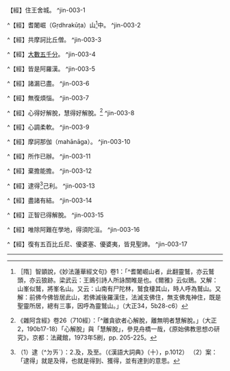 【經】住王舍城。 ^jin-003-1

^【經】耆闍崛（Gṛdhrakūṭa）山[^14]中。 ^jin-003-2

^【經】共摩訶比丘僧。 ^jin-003-3

^【經】[大數五千分](file://C:UsersAdministratorAppDataLocalMicrosoftDocuments%20and%20SettingsAdministratorLocal%20SettingsTemporary%20Internet%20FilesAdministratorLocal%20SettingsAdministratorLocal%20SettingsTemporary%20Internet%20FilesApplication%20Data田欽名My%20Documents福嚴Local%20SettingsTempsutra.htm#0_0#0_0)。 ^jin-003-4

^【經】皆是阿羅漢。 ^jin-003-5

^【經】諸漏已盡。 ^jin-003-6

^【經】無復煩惱。 ^jin-003-7

^【經】心得好解脫，慧得好解脫。[^73] ^jin-003-8

^【經】心調柔軟。 ^jin-003-9

^【經】摩訶那伽（mahānāga）。 ^jin-003-10

^【經】所作已辦。 ^jin-003-11

^【經】棄擔能擔。 ^jin-003-12

^【經】逮得[^98]己利。 ^jin-003-13

^【經】盡諸有結。 ^jin-003-14

^【經】正智已得解脫。 ^jin-003-15

^【經】唯除阿難在學地，得須陀洹。 ^jin-003-16

^【經】復有五百比丘尼、優婆塞、優婆夷，皆見聖諦。 ^jin-003-17

---

[^1]: 住＋（王舍城）【宋】【元】【明】【宮】。（大正25，75d，n.45）
[^2]: 《大集法門經》卷上：「^三住是佛所說，謂天住、梵住、聖住。」（大正1，228a21）
[^3]: 《阿含經》中提及「三福事：布施、持戒、生天」，與此處所說「布施、持戒、善心」是否有關，待考。 參見《雜阿含經》卷22（592經）：「^世尊說：諸法無常，宜布施福事、持戒福事、生天福事；欲味、欲患、欲出，遠離之福。」（大正2，158b4-6） 《中阿含經》卷6（28經）《教化病經》：「^如諸佛法，先說端正法，聞者歡悅，謂：說施、說戒、說生天法，毀咨欲為災患，生死為穢，稱歎無欲為妙，道品白淨。」（大正1，460b23-25）
[^4]: 「天住、梵住、聖住、佛住」等名相，已見諸《阿含經》中，但各種住之內容，經論間所說不盡相同。 參見《雜阿含經》卷29（807經）：「^佛告諸比丘：『若有正說聖住、天住、梵住、學住、無學住、如來住，學人所不得當得、不到當到、不證當證，無學人現法樂住者，謂安那般那念，此則正說。所以者何？安那般那念者，是聖住、天住、梵住，乃至無學現法樂住。』」（大正2，207a28-b4） 《雜阿含經》卷18（502經）：「^若有比丘不念一切相，無相心正受，身作證具足住，是名聖住。」（大正2，132b15-17） 《瑜伽師地論》卷34：「^隨所樂住，或聖、或天、或梵住中即能安住；隨樂思惟，所有正法能引世間或出世間諸善義利即能思惟。言聖住者，謂空住、無願住、無相住、滅盡定住。言天住者，謂諸靜慮、諸無色住。言梵住者，謂慈住、悲住、喜住、捨住。」（大正30，477a18-23） 《攝大乘論釋》卷5：「^隨其所應恒正安住聖、天、梵住，非如聲聞要作功用方能成辦利有情事，非如外道雖有所住而非殊勝。天住即是四種靜慮，梵住即是悲等無量，聖住即是空、無相等。」（大正31，410a1-4）
[^5]: 參見Lamotte（1944, p.163, n.2）：此處與所謂用以救度四眾之八萬或八萬四千法蘊有關。見《大毘婆沙論》卷74（大正27，385c）
[^6]: （1）摩伽陀王羅剎女乳大取萬八千國王。（印順法師，《大智度論筆記》〔I031〕p.440） （2）參見Lamotte（1944, p.164, n.2）：所謂之王舍城五山，在巴利文作Vebhāra，Paṇḍava，Vepulla，Gijjhakūṭa及Isigili。cf. Majjhaima（《中部》）, III, p. 68。 郭忠生譯按：王舍城五山，參見赤沼智善《印度佛教固有名詞辭典》，京都：法藏館，1979年，p. 529。（《諦觀》（67），p.100，n.6） （3）《增壹阿含經》卷32〈38 力品〉（7經）提到：白善山、靈鷲山、負重山、仙人掘山、廣普山。（大正2，723a） （4）參見《佛本行集經》卷48：「^爾時王舍大城去城不遠有一山，名祇離渠呵，於彼山中常有一時施設大會，其會即名祇離渠呵。復有山名離師祇離，亦常設會，其會亦名離師祇離。復有一山名倍呵羅──如是般塗山、如是毘富羅山各有一會──其會亦名毘富羅等。如是彼山祇離渠呵，隨節設會，於彼會處，聚集大眾。」（大正3，874a25-b2）
[^7]: 參見Lamotte（1944, p.164, n.4）：玄奘亦傳述此一說法，見《大唐西城記》卷9（大正51，923a）
[^8]: 祀（^ㄙˋ）：1.古代對神鬼、先祖所舉行的祭禮。（《漢語大詞典》（七），p. 836）
[^9]: 證：2.驗證，證實，3.憑證，證據，以之為准則。漢揚雄《太玄‧從》："次三，人不攻之，自牽從之。測曰：人不攻之，自然證也。" 范望注："證，則也。"（《漢語大詞典》（十一），p.429）
[^10]: 參見Lamotte（1944, p.165, n.3）：這是婆羅門教的論證，即吾人可以為祭祀而宰殺生物，因為作為犧牲的動物可以轉生天上。在漢譯《摩登伽經》卷上在一段討論種姓平等的經文，該處即對上述婆羅門的論證加以反擊：「^汝婆羅門，性嗜美味，而作是言：若祠祀者羊咒羊殺之，羊必生天。若使咒之便生天者，汝今何故不自咒身殺以祠祀求生天耶！何故不咒父母知識妻子眷屬而盡屠害使之生天！」（大正21，402b）
[^11]: 四圍陀：即四吠陀──1、梨俱吠陀，2、沙摩吠陀，3、夜柔吠陀，4、阿闥婆吠陀。
[^12]: 嗣＝福王【聖】。（大正25，76d，n.19） 嗣（^ㄙˋ）位：繼承君位。《書‧舜典序》：" 虞舜側微，堯聞之聰明，將使嗣位。"孔傳："嗣，繼也。"（《漢語大詞典》（三），p.462）
[^13]: 元＝先【宋】【元】【明】【宮】。（大正25，76d，n.27） 元：9.開始，起端。《易‧乾》："乾，元亨利貞。"孔穎達疏：" 子夏傳云，元，始也。（《漢語大詞典》（二），p.207）
[^14]: ［隋］智顗說，《妙法蓮華經文句》卷1：「^耆闍崛山者，此翻靈鷲，亦云鷲頭，亦云狼跡。梁武云：王鴡引詩人所詠關睢是也。《爾雅》云似鵄。又解：山峯似鷲，將峯名山。又云：山南有尸陀林，鷲食棲其山，時人呼為鷲山。又解：前佛今佛皆居此山，若佛滅後羅漢住，法滅支佛住，無支佛鬼神住，既是聖靈所居，總有三事，因呼為靈鷲山。」（大正34，5b28-c6）
[^15]: 王舍城為中印度摩羯陀國之都城。
[^16]: 舍婆提大城即舍衛城，為北憍薩羅國之都城。
[^17]: 參見Lamotte（1944, p.174, n.1）：婆翅多（Sāketa）是憍薩羅國的城市，與阿踰陀國（Ayodhyā）接壤，甚且二者可能相混。 《一切經音義》卷26：「^婆枳多城（亦云婆翅多，此云語憧城）。」（大正54，478a22）《翻梵語》卷8：「^婆翅多（亦云婆枳多，譯曰語憧）。」（大正54，1038a11）。 印順法師，《大智度論》（標點本）（一），p.92：「婆」字作「娑」。《辟支佛因緣論》卷上「婆翅多」，【宋】【元】【明】三本作「娑翅多」（大正32，475d，n.3）；《善見律毘婆沙》卷14亦作「娑翅多」（大正24，774c24）。 赤沼智善，《印度佛教固有名詞辭典》，p.558：「Sāketa，（梵文Śāketa）音寫：婆雞帝、娑雞帝、娑雞多、沙計多、婆枳多；音略；婆祇、婆岐（婆皆為娑之誤寫也）、娑祇、沙祇、沙枝。」 厚觀案：綜上所述，「婆翅多」宜作「娑翅多」。
[^18]: 《一切經音義》卷72：「^彌離車（或作彌戾車，皆訛也，正言蔑戾車，謂邊夷無所知者也）。」（大正54，776c18）
[^19]: （1）敷（^ㄈㄨ）：生長，開放。（《漢語大字典》（二），p.1473） （2）敷英：開放的花朵。《藝文類聚》卷八一引晉傅咸《芸香賦》："攜昵友以消遙兮，覽偉草之敷英。"（《漢語大詞典》（五），p.504）
[^20]: ┌ 利智。 佛住三種人中 ┤ 善根熟。 └ 煩惱薄。 （印順法師，《大智度論筆記》〔A002〕p.3）
[^21]: 參見Lamotte（1944, p.175, n.1）：此等頌文是引自佛陀第一次與頻婆沙羅王會面的記載，當時佛陀還是位遊方沙門，尚未證悟。參見Suttanipāta, v. 422-423；《方廣大莊嚴經》卷7（大正3，579b-c）；《根本說一切有部毘奈耶破僧事》卷4（大正24，118c-119a）。
[^22]: 印順法師，《以佛法研究佛法》，p.67：「^當時的釋迦族與憍薩羅的關係，再略為說明。東方民族的西進，向西南的阿槃提，向西的迦尸，已為阿利安人所同化，不可辨認。沿雪山邊而西進的，最接近西方阿利安族的釋迦族，也已深受阿利安的文化。他的來自東方，雖沒有忘記，然在同化的過程中，甚至也自稱為憍薩羅的同族了。如憍薩羅出於日族的甘蔗王，釋迦族也自稱甘蔗王的子孫。然而並不是同族，這不過釋族或佛弟子的託辭，仰攀阿利安貴族的傳統而已。」 關於釋迦族與憍薩羅國，參見印順法師，《以佛法研究佛法》，pp.66-70。
[^23]: 參見Lamotte（1944, p.176, n.1）：此種「^近諸親屬，亦無異想」，是佛陀十八不共法之一。
[^24]: 參見Lamotte（1944, p.178, n.1）：參見《大智度論》卷9（大正25，125c1-8）。
[^25]: 研心：專心，潛心。（《漢語大詞典》（七），p.1007）
[^26]: 慰（^ㄨㄟˋ）：1.安慰，慰撫。2.定居，止息。《詩‧大雅‧綿》："迺慰迺止，迺左迺右，迺疆迺理，迺宣迺畝。"馬瑞辰通釋："慰亦止也。《方言》：'慰，居也，江、淮、青、徐之間曰慰。'"（《漢語大詞典》（七），p.699）
[^27]: 著（^ㄓㄨㄛˊ）：4.放置，安放。漢劉向《說苑‧正諫》："必樹吾墓上以梓，令可以為器；而抉吾眼著之吳東門，以觀越寇滅吳也。"《後漢書‧西域傳‧于窴》："于窴王令胡醫持毒藥著創中，故致死耳。"（《漢語大詞典》（九），p.430）
[^28]: 參見Lamotte（1944, p.180, n.1）：鞞婆羅跋恕（Vaibhāra）是王舍城周邊五山之一。在其山腳下之七葉窟（薩多般那求呵，Saptaparṇaguhā，巴利Sattaparṇṇiguhā），是舉行第一次結集之處所。
[^29]: ［隋］智顗說，《妙法蓮華經文句》卷1：「^有五精舍，鞞婆羅跋恕，云天主穴；多般那求訶，云七葉穴；因陀世羅求訶，云蛇神山；簸恕魂直迦鉢婆羅，此云少獨力山；五是耆闍崛山。」（大正34，5c6-10）
[^30]: 尸利崛多，參見《佛說德護長者經》：「^尸利崛多者，隋言德護。」（大正14，844b） 參見Lamotte（1944, p.184, n.4）：尸利堀多是樹提伽（Jyotiṣka）之姊夫，富樓那之弟子。因為富樓那遭到樹提伽的嘲笑，亟思報復。於是佯請佛陀及諸比丘前來受供養，而備妥塗有毒藥之膳食，在入門之處掘一深火坑，內置火炭，並將其妻，即樹提伽之姊禁閉（以防洩密）。佛陀則無視諸天的勸請，欣然受請前去。佛陀踏到坑時，火坑即變水池，池中佈滿蓮花。尸利堀多乃將其妻放出，要求其妻前去向佛陀求情，隨後尸利堀多向佛陀懺悔。佛陀要他放心，並命諸比丘誦念「僧跋」，遂使膳食所塗之毒無從發生作用。 關於尸利堀多，參見《增壹阿含經》卷41（大正2，773c-775b）；《大莊嚴論經》卷13（67經）（大正4，327c-333a）;《德護長者經》（大正14，840c-850b）;《十誦律》卷61（大正23，464b-c）。但在巴利文獻中，尸利堀多（Sirigutta）是位虔信之在家眾，對佛陀極其恭敬，而輕鄙尼乾子（Nirgrantha）。至於上述設計陷害佛陀之事，則係其友人Garahadinna所為，參見Dhammapadaṭṭha, I, pp. 434-447; Milinda, p. 350。
[^31]: 貰＝世【宋】【元】【明】【宮】【石】。（大正25，77d，n.64）
[^32]: 頻婆沙羅王迎佛說法得道請供。（印順法師，《大智度論筆記》〔I031〕p.440）
[^33]: 次＋（佛豫知）【宋】【元】【明】【宮】。（大正25，78d，n.20）
[^34]: ┌ 待時 得道有三待 ┤ 待處 └ 待人 （印順法師，《大智度論筆記》〔A021〕p.39）
[^35]: 帝釋等在摩伽陀石室得道。（印順法師，《大智度論筆記》〔I031〕p.440） 參見Lamotte（1944, p. 187, n. 1）：此一處所即前述之「^因陀世羅求呵」（大正25，77c5）。 參見Lamotte（1944, p. 180, n. 2）：因陀世羅求呵之梵文可能是Indrasālaguhā，或更可能是Indra- śailaguhā。Indrasālaguhā 意為「^因陀羅世羅（樹）之窟」。漢譯《長阿含經》卷10：「^因陀婆羅窟。」（大正1，62c1）《中阿含經》卷33：「^因陀羅石室。」（大正1，632c29）《大智度論》卷3：「^因陀世羅求呵。」（大正25，77c）《大唐西域記》卷9：「^因陀羅勢羅窶訶。」（大正51，925b4）《雜寶藏經》卷5：「^石窟。」（大正4，476a）
[^36]: 參見Lamotte（1944, p. 187, n. 2）：參見《大智度論》卷2（大正25，67c）。
[^37]: 參見Lamotte（1944, p. 187, n. 3）：關於樹提伽（Jyotiṣka）之行傳及令人難以置信之富有，參見《佛五百弟子自說本起經》（大正4，195b-196a）；《樹提伽經》（大正14，825a-826c）。
[^38]: 約：11.以語言或文字訂立共同應遵守的條件。12.邀結，邀請。《孟子‧告子下》："我能為君約與國，戰必克。"《戰國策‧秦策一》："趙固負其眾，故先使蘇秦以幣帛約乎諸侯。"3、置辦配備。《戰國策‧齊策四》："於是約車治裝，載券契而行。"《史記‧魏公子列傳》："乃請賓客，約車騎百餘乘，欲以客往赴秦軍，與趙俱死。"（《漢語大詞典》（九），p. 720） 勅（^ㄔˋ）：敕的異體字。2.古時自上告下之詞。漢時凡尊長告誡後輩或下屬皆稱敕。南北朝以後特指皇帝的詔書。《三國志‧吳志‧呂蒙傳》："蒙未死時，所得金寶諸賜盡付府藏，敕主者命絕之日皆上還，喪事務約。"（《漢語大詞典》（五），p. 457）
[^39]: 參見Lamotte（1944, p.189, n.2）：關於毗耶離之飢荒，參見Vinaya〔巴利《律藏》〕, IV, p. 23；《五分律》卷22（大正22，152b）。但是王舍城並不當然免於飢荒，Vinaya, II, 175；《根本說一切有部毘奈耶破僧事》卷20（大正24，202c）。
[^40]: 參見Lamotte（1944, p. 189, n. 3）：此一小部頭之經典，在覺音著, Vissudhimagga, II, pp. 398-401有詳盡之引述。其漢譯本則題為《龍王兄弟經》卷1（大正15，131a-c）（支謙譯出）。
[^41]: 參見Lamotte（1944, p.191, n. 1）：大迦葉入涅槃之事，在巴利文獻未置一詞，但是卻有許多佛典敘及此事，不過詳略不同：《增壹阿含經》卷44（大正2，789a），《摩訶摩耶經》卷1（大正12，103b），《彌勒下生經》卷1（大正14，422b），《彌勒下生成佛經》卷1（大正14，425c），《彌勒大成佛經》卷1（大正14，433b），Divyavādāna〔梵本《天譬》〕, pp. 61-62（相當於《根本說一切有部毘奈耶藥事》卷6（大正24，25a-b），《根本說一切有部毘奈耶雜事》卷40（大正24，408c-409c），《大毘婆沙論》卷20（大正27，99b），特別是第135卷（大正27，698b），《阿育王傳》卷4（大正50，114a-116b），《阿育王經》卷7-8（大正50，152c以下），《高僧法顯傳》卷1（大正51，863c），《大唐西域記》卷9（大正51，919b-c）。
[^42]: 參見Lamotte（1944, p. 192, n. 1）：迦葉尊者到耆闍崛山，而依大部分的文獻，應該精確的說是雞足山（Kukkuṭāpāda）（大正24，409b）；（大正27，698b）；（大正50，114c）；（大正50，863c）；（大正51，919b），它可能是耆闍崛山山脈中之一支，至少上引《彌勒大成佛經》卷1（大正14，433b）就是採此一說明。法顯說此山在菩提樹南方三里之處（大正51，863c27），玄奘說此山在莫訶河東方百餘里處（大正51，919b），而義淨也說在菩提樹附近。玄奘及義淨同時又說此山亦名尊足山（Gurupāda）。在所謂「^雞足山」（Kukkuṭapāda）之外，至少有三份資料（大正12，1013b）；（大正14，433b）；（大正45，270c），認為此山是「^狼跡山」。最後，有二份相當古老之資料（《增壹阿含經》卷44（大正2，789a）；《彌勒下生經》卷1（大正14，422b）），說迦葉尊者是在摩揭陀國毘提村（Videha）入滅。
[^43]: 晡（^ㄅㄨ）：申時，即十五時至十七時。（《漢語大詞典》（五），p. 729）
[^44]: 埿（^ㄋㄧˊ）：泥的異體字。1.和着水的土。（《漢語大詞典》（五），p. 1102）
[^45]: 參見Lamotte（1944, p. 194, n. 1）：根據若干資料，當山壁合併後，迦葉旋即入涅槃〔《根本說一切有部毘奈耶雜事》卷40（大正24，409a）；《阿育王傳》卷4（大正50，115a）；《大毘婆沙論》卷135（大正27，698b）；《大唐西域記》卷9（大正51，919）〕──但也有其他資料（《大智度論》即是其一），迦葉只是「^冬眠」或入於滅盡定，等到他把佛陀之袈裟付與彌勒之後，才入涅槃（《增壹阿含經》卷44（大正2，789a）；《彌勒大成佛經》卷1（大正14，433b）。
[^46]: 「人壽百年，少出多減」：人壽一百歲，少數人壽命高於一百歲，多數人不滿一百歲。
[^47]: 出處待考。
[^48]: 住=行【宋】【元】【明】【宮】。（大正25，79d，n.31）
[^49]: 伽留羅：金翅鳥。
[^50]: 乾闥婆，參見《一切經音義》卷9：「^揵陀羅（巨焉反，此譯云尋香神，即乾闥婆是也）。」（大正54，357b）；《一切經音義》卷12：「^健達縛（梵語虜質也，唐云食香，以香自資故，亦云香行神，或云齅香，又言尋香神，或云居香山，或云身有異香。有言音樂神者，義譯也，舊云乾闥婆，亦云乾沓和，皆諸國音之輕重不同）。」（大正54，381b）
[^51]: 甄陀羅，參見《一切經音義》卷9：「^甄陀羅（之人反，又作真陀羅，或作緊那羅，皆訛也。正言緊捺洛，此譯云是人又非人也）。」（大正54，357c）
[^52]: 摩睺羅伽，參見《一切經音義》卷9：「^摩睺勒（又作摩休勒，或作摩睺羅伽，皆訛也，正言牟呼洛迦，此譯云大有行龍也。」（大正54，357c）《一切經音義》卷11：「^摩休勒（古譯質朴，亦名摩睺羅伽，亦是樂神之類，或曰非人，或云大蟒神，其形人身而蛇首也）。」（大正54，374c）《一切經音義》卷21：「^摩睺羅伽（摩睺此云大也，羅伽云𦙄腹行也，此於諸畜龍類所攝。舊云蟒神者，相似翻名，非正對之也）。」（大正54，435a16）
[^53]: 印順法師，《藥師經講記》，pp.190-191：「^健達縛，即乾闥婆，是一位天樂神，諸天有了盛會，均由祂奏樂，可說是天國的音樂家。阿素洛，即阿修羅。揭路荼，即迦樓羅，係一大鳥，因其翅膀金色，也名金翅鳥。此鳥身體極為龐大，中國莊子說有大鳥，能高飛九萬里，似乎即指此鳥。緊捺洛，即緊那羅，它也善歌能舞，唯頭生一角，究竟是神是人，令人莫辨，故名為疑神。莫呼洛伽，即摩睺羅伽，是大蟒蛇。」
[^54]: 外＋道【宋】【元】【明】【宮】。（大正25，79d，n.56）
[^55]: 比丘：乞士，破煩惱，能怖，自言類名。（印順法師，《大智度論筆記》〔D028〕p.278）
[^56]: 舍利弗與淨目女論清淨食。（印順法師，《大智度論筆記》〔I031〕p.440） 參見Lamotte（1944, p. 199, n. 4）：《淨口經》（Sucimukhī），見Saṃyutta（《相應部》）, III, pp.238-240。本經之漢譯本，見《雜阿含經》卷18（500經）（大正2，131c-132a）。漢譯《雜阿含經》所載經文與巴利文本非常接近，但是漢譯本在經末卻有一段說明，《大智度論》並未引述，殊值注意：「^時有諸外道出家聞淨口外道出家尼讚歎沙門釋子聲，以嫉妒心，害彼淨口外道出家尼。命終之後，生兜率天，以於尊者舍利弗所生信心故也。」從這些《淨口經》不同版本所見之顯著差異，吾人不得不認為，《大智度論》所引述的經典彙編，應該與見諸巴利《相應部尼科耶》及漢譯《雜阿含經》之傳統，存有相當的差距。
[^57]: 姊－【元】【明】【聖】【石】。（大正25，79d，n.59）
[^58]: 胡：16.古代稱北方和西方的民族如匈奴等為胡。對西域諸國，漢、魏、晉、南北朝人皆稱曰胡（包括印度、波斯、大秦等），唐人對印度則不稱胡。有時特指中亞粟特人。（《漢語大詞典》（六），p.1206）
[^59]: 羌：1.中國古代民族名。主要分布地相當於今甘肅、青海、四川一帶。秦漢時，部落眾多，總稱西羌。以游牧為主。其後逐漸與西北地區的漢族及其他民族融合。（《漢語大詞典》（九），p.157）
[^60]: 虜：6.古時對北方外族或南人對北方人的蔑稱。漢荀悅《漢紀‧武帝紀五》："虜還走上山，陵追擊之。"（《漢語大詞典》（八），p.849）
[^61]: 「譬如胡、漢、羌、虜，各有名字」等字，疑為翻譯時筆受者所加，或為經典傳抄者所加小注。
[^62]: 參見Lamotte（1944, p.202, n.1）：這是指「^白四羯磨圓具比丘」。參見《十誦律》卷1（大正23，2b9）。
[^63]: 參見Lamotte（1944, p.202, n.5）：《地藏十輪經》同樣也提到四種僧伽：「1、勝義僧，2、世俗僧，3、啞羊僧，4、無慚愧僧。」（大正13，749c）而該經對四種僧伽所下之定義，相當於《大智度論》之說明。 同樣的分類也可見諸眾賢的《順正理論》，只不過該論另加上一種：「1、無恥僧，2、啞羊僧，3、朋黨僧，4、世俗僧，5、勝義僧。」（大正29，557c）同樣的分類，又見《薩婆多毘尼毘婆沙》卷2：「1、群羊僧，2、無慚愧僧，3、別眾僧，4、清淨僧，5、第一義僧。」（大正23，513b）
[^64]: 參見Lamotte（1944, p.202, n.4）：漢譯「^啞羊」是梵文eḍamūka（意指聾啞）的想像譯解。
[^65]: 二種僧：有羞僧、實僧。
[^66]: 《高麗藏》（第14冊，401c14）中亦作「百一羯磨」。 （1）百一羯磨：《根本說一切有部百一羯磨》卷10：「^具壽鄔波離請世尊曰：『大德，總有幾法能攝毘柰耶。』佛言：『大略言之有其三法。云何為三？謂單白、白二、白四；若廣說者，有百一羯磨。』『大德，百一羯磨中單白、白二、白四數各有幾？』佛言：『單白羯磨有二十二，白二羯磨有四十七，白四羯磨有三十二。』」（大正24，498c29-499a5） （2）白一羯磨：參見印順法師，《佛法概論》，p.219：「^大眾的事情，由完具僧格的大眾集議來決定。這又依事情輕重，有一白三羯磨──一次報告，三讀通過；一白一羯磨──一次報告，一讀通過；單白羯磨──就是無關大體的小事，也得一白，即向人說明。」
[^67]: 受歲，參見印順法師，《初期大乘佛教之起源與開展》，p.196：「^出家受具時，一定要記住年月日時，以便分別彼此間的先後次第。從受具起，到了每年的自恣日（七月十五日），增加一歲，稱為『受歲』。」
[^68]: 比丘－【宋】【元】【明】【宮】（大正25，80d，n.15）
[^69]: ［隋］吉藏撰，《十二門論疏》卷1：「^所言大分者，有人言：如《大品》大數五千分，或增、或減，故名大數。」（大正42，181b22-23）
[^70]: 參見《大智度論》卷2（大正25，71b19-c1）。
[^71]: 《中阿含經》卷27（111經）《達梵行經》：「^云何知漏？謂有三漏：欲漏、有漏、無明漏，是謂知漏。」（大正1，599b25-26） 《阿毘達磨大毘婆沙論》卷47：「^問：勝義漏有三種，謂欲漏、有漏、無明漏。」（大正27，246b15-16）
[^72]: 扼，參見《雜阿含經》卷18（490經）： ^閻浮車問舍利弗：「所謂流者，云何為流？」 舍利弗言：「流者，謂欲流、有流、見流、無明流。」 復問：「舍利弗！有道有向、修習多修習，斷此流耶？」 舍利弗言：「有，謂八正道：正見，乃至正定。」時，二正士共論議已，各從座起而去。閻浮車問舍利弗：「所謂扼者？云何為扼？扼如流說。」（大正2，127a3-9） 《阿毘曇毘婆沙論》卷26：「^四扼：欲扼、有扼、見扼、無明扼。如說流，扼亦如是。體無有異，而義有異。漂義是流義，繫義是扼義。眾生為流所漂，為扼所繫，負生死車。如牛以靷繫扼鞅，以杖捶之，然後挽車，彼亦如是。是故諸經論中說流後次說扼。」（大正28，192c21-25）
[^73]: 《雜阿含經》卷26（710經）：「^離貪欲者心解脫，離無明者慧解脫。」（大正2，190b17-18）「心解脫」與「慧解脫」，參見舟橋一哉，《原始佛教思想の研究》，京都：法藏館，1973年5刷，pp. 205-225。
[^74]: 生－【宮】。（大正25，80d，n.31）
[^75]: 人＋天【宋】【元】【明】【宮】。（大正25，80d，n.32）
[^76]: 參見陳 真諦譯，《金七十論》卷2：「^何者為三苦？一、依內，二、依外，三、依天。依內者，謂風熱淡不平等故能生病苦，如醫方說從齊以下是名風處，從心以下是名熱處，從心以上並皆屬淡，有時風大增長逼淡熱則起風病，熱淡亦爾，是名身苦；心苦者，可愛別離、怨憎聚集、所求不得，分別此三則生心苦，如是之苦名依內苦。依外苦者，所謂世人、禽獸、毒蛇、山崩、岸坼等所生之苦，名曰外苦。依天苦者，謂寒熱、風雨、雷霆等，通如是種種為天所惱而失心者，名依天苦。三苦所逼故生，於欲知為滅苦因。」（大正54，1245a20-b1） 淡＝痰【宋】＊【元】＊【明】＊，Śleṣman.。（大正54，1245d，n.10）
[^77]: 參見Lamotte（1944, p.205, n.1）：化度須跋陀（Subhadra）乙事，《大智度論》在下文又再度提及。卷26（大正25，250a）此事在許多典籍也有記載：Dīgha（《長部》）, II, pp. 148-153；諸種漢譯本《般涅槃經》：《長阿含經》卷4（2經）《遊行經》（大正1，25a-b）；《佛般泥洹經》卷2（大正1，171c-172a）；《般泥洹經》卷2（大正1，187b-c）；《大般涅槃經》卷3（大正1，203b-204b）；《大般涅槃經》卷36（大正12，850c以下）；《雜阿含經》卷35（979經）（大正2，253c-254c）；《增壹阿含經》卷37（大正2，752a-c）；《根本說一切有部毘奈耶雜事》卷37（大正24，396a11-398b25）；Avadānaśataka〔梵本《百喻經》〕, I, pp.227-240；《撰集百緣經》卷4〈37經〉（大正4，220c-221b）；《大唐西域記》卷6（大正51，903c）。
[^78]: 冥：1.夜。2.昏暗，不明。（《漢語大詞典》（二），p.448）
[^79]: 參見Lamotte（1944, p.206, n.2）：須跋陀的前生曾是無憂比丘（bhikṣu Aśoka），當時這位善知識天就曾提醒他，迦葉佛即將入滅（cf. Avadānaśataka, I, p.238）。
[^80]: 極：15.困窘，使之困窘，疲困。《孟子‧梁惠王下》："今王田獵於此，百姓聞王車馬之音，見羽旄之美，舉疾首蹙頞而相告曰：'吾王之好田獵，夫何使我至於此極也，父子不相見，兄弟妻子離散。'此無他，不與民同樂也。"《孟子‧離婁下》："有故而去，則君搏執之，又極之於其所往。"趙岐注："極者，惡而困之也。"漢王褒《聖主得賢臣頌》："庸人之御駑馬......胸喘膚汗，人極馬倦。"（《漢語大詞典》（四），p.1134）
[^81]: 《雜阿含經》卷43（1177經）：「^於闇冥處隨流來下者，謂六師等諸邪見輩，所謂富蘭那迦葉、末伽梨瞿舍梨子、散闍耶毘羅胝子、阿耆多枳舍欽婆羅、伽拘羅迦氈延、尼揵連陀闍提弗多羅，及餘邪見輩。」（大正2，317b9-13） 參見印順法師，《印度佛教思想史》，pp.4-6。
[^82]: 我年一十九＝我始年十九【宋】【元】【明】【石】，＝我年二十九【宮】。（大正25，80d，n.44）
[^83]: 差（^ㄔㄞˋ）：病除。（《漢語大詞典》（二），p.973）
[^84]: 從（^ㄘㄨㄥˊ）：1.跟，隨。跟從，跟隨。2.跟，隨。指隨從的人。（《漢語大詞典》（三），p.1001）
[^85]: 二種羅漢：退、不退。（印順法師，《大智度論筆記》〔C009〕p.199）
[^86]: 參見Lamotte（1944, p.211, n.2）：在部派佛教所提及的六種阿羅漢中（見玄奘譯《阿毘達磨俱舍論》（大正29，129a）；Puggalapaññatti（《人施設論》），p.12），前五種，即退法阿羅漢等，只是證得時解脫，只有第六種，即不退法能證得不退及超越各種情況之心解脫。前五種之解脫會退墮；第六種則是確定的解脫。此處伴隨佛陀之五千位阿羅漢是不退法阿羅漢，因為他已證「^心得好解脫」。相反的，下文所說的劬提迦，他的解脫即會退墮。
[^87]: 參見Lamotte（1944, p.211, n.3）：劬提迦（Godhika）一再的努力，卻一直無法證得阿羅漢果。他一直只證得時解脫，而六度退墮。他深憾厭倦，因而自殺，但卻在捨報時得阿羅漢，如此入涅槃。cf. Saṃyutta（《相應部》）, I, pp.120-122; Dhammapadaṭṭha（巴利《法句經注》）, I, pp.431-433；《雜阿含經》卷39（1091經）（大正2，286a-b）；《別譯雜阿含經》卷2（30經）（大正2，382c-383a）；《大毘婆沙論》卷16（大正27，312b6-313a8）。 厚觀案：Lamotte教授提到「劬提迦一直無法證得阿羅漢」云云，但這樣的說法與《大智度論》所說不符。《大智度論》明言劬提迦是退法種性的「阿羅漢」，並得到了時解脫，不能說他不是阿羅漢。又《大智度論》卷32云：「^阿羅漢盡一切煩惱故，應受一切天龍鬼神供養。是阿羅漢有九種：退法、不退法、死法、護法、住法、勝進法、不壞法、慧解脫、共解脫。」（大正25，301a11-14）
[^88]: 詈（^ㄌㄧˋ）：罵，責備。《書‧無逸》："小人怨汝詈汝。"（《漢語大詞典》（十一），p.103）
[^89]: 撾（^ㄓㄨㄚ）打：毆打。（《漢語大詞典》（六），p.839）
[^90]: 澍＝注【宋】【元】【明】【宮】。（大正25，81d，n.32） 澍（^ㄕㄨˋ）：3.降（雨）。漢董仲舒《春秋繁露‧求雨》："祝曰：昊天生五穀以養人，今五穀病旱，恐不成實，敬進清酒、膊脯，再拜請雨，雨幸大澍。"（《漢語大詞典》（六），p.122） 《康熙字典》「澍」字：與注同，水流射也。王褒〈洞簫賦〉：聲礚礚而澍淵。〔註〕澍與注，古字通。
[^91]: 牙＝根【宋】【元】【明】【宮】【聖】。（大正25，81d，n.36）
[^92]: 成－【元】【明】，成＝得【聖】【石】。（大正25，81d，n.50）
[^93]: 道＋（得）【宋】【元】【明】【宮】。（大正25，81d，n.51）
[^94]: 參見Lamotte（1944, p.215, n.1）：《雜阿含經》卷3（73經）（大正2，19a-b）；《增壹阿含經》卷17（4經）（大正2，631c-632a）。
[^95]: 二功德擔。（印順法師，《大智度論筆記》〔J008〕p.497）
[^96]: 《中阿含經》卷10（42經）《何義經》： ^世尊答曰：「阿難！無欲者，令解脫義。阿難！若有無欲者，便得解脫一切婬、怒、癡。是為阿難！因持戒便得不悔，因不悔便得歡悅，因歡悅便得喜，因喜便得止，因止便得樂，因樂便得定。阿難！多聞聖弟子因定便得見如實、知如真，因見如實、知如真，便得厭，因厭便得無欲，因無欲便得解脫，因解脫便知解脫──生已盡，梵行已立，所作已辦，不更受有，知如真。」（大正1，485b6-15）
[^97]: 「功德、福德能否給予他人」此一課題值得再研究，另參見《大智度論》卷61：「^諸菩薩摩訶薩於十方三世諸佛，及菩薩、聲聞、辟支佛，及一切修福眾生；布施、持戒、修定、慧，於此福德中，生隨喜福德，是故名隨喜。 ^持是隨喜福德，共一切眾生，迴向阿耨多羅三藐三菩提。共一切眾生者，是福德，不可得與一切眾生，而果報可與。 ^菩薩既得福德果報，衣服、飲食等世間樂具，以利益眾生。菩薩以福德，清淨身、口，人所信受；為眾生說法，令得十善道、四禪等，與作後世利益。末後成佛，得福德果報，身有三十二相，八十隨形好，無量光明，觀者無厭；無量清淨，梵音柔和，無礙解脫等諸佛法，於三事示現，度無量阿僧祇眾生。般涅槃後，碎身舍利，與人供養，久後皆令得道。 ^是果報可與一切眾生，以果中說因故，言福德與眾生共。若福德可以與人者，諸佛從初發心所集福德，盡可與人，然後更作。 ^善法體不可與人，今直以無畏、無惱施與眾生。」（大正25，487c24-488a13）
[^98]: （1）逮（^ㄉㄞˋ）：2.及，及至。（《漢語大詞典》（十），p.1012） （2）案：「逮得」就是及得，也就是得到、獲得，並有達到的意思。
[^99]: 參見Lamotte（1944, p.216, n.1）：〈信品〉（śaddhāvarga）是《法句經》中之一品，但是此處所引之頌文並未見諸巴利文《法句經》（Dhammapada），不過在梵文Udānavarga, X, 9, p.116卻收有此一頌文，西藏譯Udānavarga, X, p.36也可看到此一頌文。
[^100]: 關於「果中說因」，參見《大智度論》卷18（大正25，190a），卷20（大正25，207a），卷30（大正25，282a、284a），卷43（大正25，370b-c7），卷53（大正25，438a），卷57（大正25，467c），卷65（大正25，517b），卷82（大正25，638b），卷94（大正25，717a）。 關於「因中說果」，參見《大智度論》卷30（大正25，284a），卷37（大正25，336b-c），卷43（大正25，370b-c），卷49（大正25，415b），卷61（大正25，488a），卷20（大正25，207a）。
[^101]: 𥊳＝辯【宮】。（大正25，82d，n.23）
[^102]: 參見Lamotte（1944, p.218, n.1）：《增壹阿含經》卷24（大正2，681a-b）；《食施獲五福報經》卷1（大正2，854c）。
[^103]: 輿（^ㄩˊ）：3.指載柩車。《荀子‧禮論》："輿藏而馬反，告不用也。"楊倞注："輿謂輁軸也，國君謂之輴。"8.抬，扛。《戰國策‧秦策三》："百人輿瓢而趨，不如一人持而走疾。"《漢書‧嚴助傳》："輿轎而隃領，拖舟而入水。"（《漢語大詞典》（九），p.1308）
[^104]: 舁摩犍提尸唱見者淨。（印順法師，《大智度論筆記》〔I030〕p.439）
[^105]: 智慧功德乃為淨 ∞ 眼見求淨無是事【宋】【元】【明】【宮】。（大正25，82d，n.35，n.36）《大正藏》作「智慧功德乃為淨，眼見求淨無是事」，【宋】本等則作「眼見求淨無是事，智慧功德乃為淨」，前後次序相反。
[^106]: ┌ 一、報佛恩故 四、現前樂故 七、住處相應故 羅漢聽法七意 ┤ 二、佛以深法試故 五、聞無厭故 └ 三、增進定故 六、更欲聞故 （印順法師，《大智度論筆記》〔A021〕p.40）
[^107]: 參見Lamotte（1944, p.220, n.1）：參見《經集》1038偈： ye ca saṅkhātadhammāse, ye ca sekkhā puthū idha. tesaṃ me nipako iriyaṃ, puṭṭho pabrūhi mārisa. 此處有擇法者（數法人），及諸多有學，智慧的您，在我問時，請為我說他們的行儀。
[^108]: 小乘行位：學人，數法人。（印順法師，《大智度論筆記》〔D025〕p.275） 佛問舍利弗學人及數法人。（印順法師，《大智度論筆記》〔I030〕p.439）
[^109]: 《雜阿含經》卷14（345經）：「^世尊告尊者舍利弗：『如我所說，波羅延那阿逸多所問：若得諸法數，若復種種學，具威儀及行，為我分別說。舍利弗！何等為學？何等為法數？』時尊者舍利弗默然不答。第二，第三，亦復默然。佛言：『真實，舍利弗！』舍利弗白佛言：『真實，世尊！世尊！比丘真實者，厭、離欲、滅盡向，食集生。彼比丘以食故，生厭、離欲、滅盡向。彼食滅是真實滅，覺知已，彼比丘厭、離欲、滅盡向，是名為學。』『復次、真實，舍利弗！』舍利弗白佛言：『真實，世尊！世尊！若比丘真實者，厭、離欲、滅盡，不起諸漏，心善解脫。彼從食集生，若真實即是滅盡，覺知此已，比丘於滅生厭、離欲、滅盡，不起諸漏，心善解脫，是數法。』」（大正2，95b11-25）
[^110]: 參見Lamotte（1944, p.221, n.1）：這很可能是指Saṃyutta（《相應部》）, V, pp.389-390之《難陀迦經》（Nandakasutta）；漢譯本見《雜阿含經》卷29（833經）（大正2，213c-214a）。難陀迦（Nandaka）是離車（Licchavi）之官員，有次他在毘舍離之重閣講堂聽聞佛陀宣講佛法，當其隨從提醒他沐浴時間已到時，他回答：外在的沐浴已經夠多了！我在世尊之處所作的內在沐浴，心得滿足。
[^111]: 參見Lamotte（1944, p.221, n.2）：遊方沙門蜫盧提迦（parivrājaka Pilotika）公開表明他是佛陀的擁護者。參見《象跡喻小經》（Cullahattipadopamasutta），收於Majjhima, I, p.175；《中阿含經》卷26（大正1，656a）。
[^112]: 參見Lamotte（1944, p.222, n.1）：漢譯佛典中確有一部《栴檀樹經》（Candanasūtra）（大正17，750a）譯者不詳。但是此處所引之經文，並不見諸該經。
[^113]: 參見Lamotte（1944, p.222, n.2）：此處隱指佛陀與阿羅漢的地位沒有差別，他們所積集之善法，如同在森林中之旃檀樹與伊蘭樹。參見《大莊嚴論經》卷1：「^譬如大叢林，薝蔔（Campaka）雜伊蘭（Eraṇḍa），眾樹雖參差，語林則不異，僧雖有長幼，不應生分別。」（大正4，261c21-23）
[^114]: ┌ 慧多定少故 ┐ │ ├阿難留滯學地之因。（大正25，68a） 阿難留滯學地之理由 ┤ 貪供世尊故 ┘ │ 三事未和故 └ 厭離心少故 （印順法師，《大智度論筆記》〔A021〕p.39）
[^115]: （1）參見《大智度論》卷2〈1 序品〉：「^舍利弗是第二佛。」（大正25，68b19） （2）參見《大智度論》卷100： ^阿難常侍佛左右，供給所須，得聞持陀羅尼，一聞常不失。既是佛之從弟，又多知多識，名聞廣普，四眾所依，是能隨佛轉法輪第三師。佛知舍利弗壽短早滅度故，不囑累。又阿難是六神通、三明、共解脫五百阿羅漢師，能如是多所利益，是故囑累。（大正25，754b2-8） （3）另參見Lamotte（1944, p.223, n.1）：釋迦牟尼在滅度前，囑付迦葉守護（傳佈）其教法，迦葉再傳法囑付阿難。
[^116]: 「誦利」一詞在其他經論的用法如下： （1）鳩摩羅什譯，《小品般若波羅蜜經》卷4：「^世尊！北方當有幾所菩薩，能受持、讀誦、修習般若波羅蜜？舍利弗！北方雖多有菩薩能讀（＋誦【元】【明】）、聽、受般若波羅蜜，少能誦利修習行者，是人得聞亦不驚不怖，是人曾已見佛諮請問難。」（大正8，555b6-10） 鳩摩羅什譯，《摩訶般若波羅蜜經》卷22：「^諸佛所說十二部經，修妒路，乃至憂波提舍，是菩薩聞、持、誦利、心觀、了達。了達故得陀羅尼，得陀羅尼故能起無礙智。」（大正8，379c9-13）；《大智度論》卷85（大正25，655c10-13） 鳩摩羅什譯，《大智度論》卷79：「^阿難！囑累汝！是深般若波羅蜜，汝當善受持，讀誦令利！阿難！若有善男子、善女人受持深般若波羅蜜，則為受持過去、未來、現在諸佛阿耨多羅三藐三菩提。」（大正25，616c25-a1） 鳩摩羅什譯，《十住毘婆沙論》卷17：「^若求聲聞者，所從師讀誦是法處，不生深恭敬心、父母心、善知識心、大師心，能得誦利是法，令不忘失久住不滅者，無有是處。」（大正26，116a15-18） （2）［北涼］曇無讖譯，《大方等大集經》卷15：「^知非內非外，即得陀羅尼，受、持、讀、誦利，進求說諸法。」（大正13，107b12-13） （3）［東晉］瞿曇僧伽提婆譯，《增壹阿含經》卷11：「^爾時，耶若達便授弟子此五百言誦，未逕幾日，悉皆流利。」（大正2，597c18-20） 逕＝經【宋】【元】【明】。（大正2，597d，n.27） （4）［梁］僧祐撰，《出三藏記集》卷14：「^什率多闇誦，無不究達，轉能晉言（轉解秦言），音譯流利。」（大正55，101b12-20） （5）玄奘譯，《大般若波羅蜜多經》卷165：「^汝當於此甚深般若波羅蜜多至心聽聞、受持、讀誦、令善通利、如理思惟，隨此法門應勤修學。」（大正5，888c9-11） 《大智度論》所說「聽、持、誦利」很可能是「聽聞、憶持，背誦流利」的意思。
[^117]: 參見Lamotte（1944, p.224, n.1）：佛陀入滅後，婆耆子（Vṛjiputra，巴Vajjiputta）勸勉阿難，關於成就阿羅漢所應行之努力。參見《四分律》卷45（大正22，967a）；《根本說一切有部毘奈耶雜事》，卷39（大正24，406a）；《迦葉結經》卷1（大正49，6b）；《阿育王傳》卷4（大正50，113a）；《阿育王經》卷6（大正50，151a）。上述資料均載有跋耆子勸勉阿難之頌文，但內容略有不同。
[^118]: 參見Lamotte（1944, p.224, n.2）：根據Apadāna（巴利「《譬喻經》」），p.53，阿難之前生，共有五十八次是國王。實際上，在一系列關於阿難之本生譚（Jātaka），他均是國王。
[^119]: 瓦師：製造陶瓦器的工匠。《百喻經‧雇倩瓦師喻》："我須瓦器以供會用，汝可為我雇倩瓦師。"（《漢語大詞典》（五），p.284） 倩：2.請。（《漢語大詞典》（一），p.1443）
[^120]: 參見Lamotte（1944, p.225, n.1）：根據《大毘婆沙論》卷177（大正27，892a）以及《俱舍論》卷18（大正29，95b）所載，古代的釋迦牟尼是第一位敬事現在之釋迦牟尼之佛陀。（譯案：應作「古代的釋迦牟尼是現代之釋迦牟尼所敬事之第一位佛陀」）當時，後者是位陶師，名叫光明。
[^121]: 參見Lamotte（1944, p.225, n.2）：詳見《大智度論》卷12下文所述：「^如釋迦牟尼佛初發心時，作大國王，名曰光明，求索佛道少，多布施。轉受後身，作陶師，能以澡浴之具及石蜜漿，布施異釋迦牟尼佛及比丘僧。其後轉身作大長者女，以燈供養憍陳若佛。如是等種種名為菩薩下布施。」（大正25，150b3-8）
[^122]: 憒（^ㄎㄨㄟˋ）：昏亂，神志不清。《戰國策‧齊策四》："﹝孟嘗君﹞謝曰：'文倦於事，憒於憂而性懧愚，沉於國家之事，開罪於先生。'"鮑彪注："憒，亂也。以憂思昏亂。"（《漢語大詞典》（七），p.736）
[^123]: 了（^ㄌㄧㄠˇ）：3.完畢，結束。（《漢語大詞典》（一），p.721） 已了：已經完了，已經死了。
[^124]: 詭言︰1.假稱，謊稱。《漢書‧蘇武傳》："漢求武等，匈奴詭言武死。"2.詭詐不正之言，怪誕不實之言。《魏書‧陽固傳》："予實無罪，騁汝詭言。"（《漢語大詞典》（十一），p.189）
[^125]: 繒（^ㄗㄥ）：1.古代絲織品的總稱。2.帛之厚者。（《漢語大詞典》（九），p.1022）
[^126]: 參見Lamotte（1944, p.231, n.3）：阿難安排與佛陀會面之事宜，必要時，並阻隔佛陀不想會見之人。
[^127]: ┌ 比 丘 ──── 慧多垢薄事少 ─── 五千 四眾多少之理 ┤ 比丘尼 ──── 慧少垢重 ───── 五百 └ 在家二眾 ─── 居家事遽 ───── 各五百 （印順法師，《大智度論筆記》〔A021〕p.39）
[^128]: 《雜阿含經》卷12（293經）：「^此甚深處，所謂緣起；倍復甚深難見，所謂一切取離、愛盡、無欲、寂滅、涅槃。如此二法，謂有為、無為。有為者，若生、若住、若異、若滅；無為者，不生、不住、不異、不滅，是名比丘諸行苦寂滅涅槃。」（大正2，83c13-17）
[^129]: 懅（^ㄐㄩˋ）：2.焦急，懼怕。《後漢書‧方術傳下‧徐登》："炳乃故升茅屋，梧鼎而爨，主人見之驚懅。"李賢注："懅，忙也。《資治通鑒‧唐肅宗至德元載》："國忠集百官於朝堂，惶懅流涕。"胡三省注："懅，急也。（《漢語大詞典》（七），p.761）
[^130]: ┌ 一、甚深法寶不示常人 般若大會聲聞何少 ┤ 二、得果純淨非為餘雜 └ 三、舉此最勝總攝一切 （印順法師，《大智度論筆記》〔A021〕p.41）
[^131]: 《摩訶般若波羅蜜經》卷20：「^是故，阿難！我以般若波羅蜜囑累汝！阿難！汝若受持一切法，除般若波羅蜜，若忘若失，其過小小，無有大罪。阿難！汝受持深般若波羅蜜，若失一句，其過甚大！阿難！汝若受持深般若波羅蜜，後還忘失，其罪甚多！」（大正8，362c22-27）；另參見《大智度論》卷79（大正25，616c21-26）
[^132]: 《別譯雜阿含經》卷8（159經）：「^如來所說須陀洹人有四支不壞信，所謂於佛不壞信、於法不壞信、於僧不壞信、聖所授戒得不壞信。」（大正2，434a14-16） 《雜阿含經》卷37（1044經）： ^爾時，世尊告婆羅門、長者：「我當為說自通之法，諦聽，善思。何等自通之法？謂聖弟子作如是學：我作是念：若有欲殺我者，我不喜；我若所不喜，他亦如是，云何殺彼？作是覺已，受不殺生，不樂殺生，如上說。我若不喜人盜於我，他亦不喜，我云何盜他？是故持不盜戒，不樂於盜，如上說。我既不喜人侵我妻，他亦不喜，我今云何侵人妻婦？是故受持不 他婬戒，如上說。我尚不喜為人所欺，他亦如是，云何欺他？是故受持不妄語戒，如上說。我尚不喜他人離我親友，他亦如是，我今云何離他親友？是故不行兩舌（，如上說）。我尚不喜人加麤言，他亦如是，云何於他而起罵辱？是故於他不行惡口，如上說。我尚不喜人作綺語，他亦如是，云何於他而作綺語？是故於他不行綺飾，如上說。如是七種，名為聖戒。又復於佛不壞淨成就，於法、僧不壞淨成就，是名聖弟子四不壞淨成就。自現前觀察，能自記說：我地獄盡，畜生、餓鬼盡，一切惡趣盡，得須陀洹，不墮惡趣法，決定正向三菩提，七有天人往生，究竟苦邊。」（大正2，273b13-c6）
